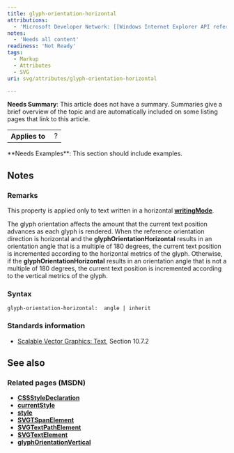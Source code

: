 ```yaml
---
title: glyph-orientation-horizontal
attributions:
  - 'Microsoft Developer Network: [[Windows Internet Explorer API reference](http://msdn.microsoft.com/en-us/library/ie/hh828809%28v=vs.85%29.aspx) Article]'
notes:
  - 'Needs all content'
readiness: 'Not Ready'
tags:
  - Markup
  - Attributes
  - SVG
uri: svg/attributes/glyph-orientation-horizontal

---
```

**Needs Summary**: This article does not have a summary. Summaries give a brief overview of the topic and are automatically included on some listing pages that link to this article.

<table class="wikitable">
<tr>
<th>
Applies to

</th>
<td>
 ?

</td>
</tr>
</table>
**Needs Examples**: This section should include examples.

## <span>Notes</span>

### <span>Remarks</span>

This property is applied only to text written in a horizontal [**writingMode**](/css/properties/writing-mode).

The glyph orientation affects the amount that the current text position advances as each glyph is rendered. When the reference orientation direction is horizontal and the **glyphOrientationHorizontal** results in an orientation angle that is a multiple of 180 degrees, the current text position is incremented according to the horizontal metrics of the glyph. Otherwise, if the **glyphOrientationHorizontal** results in an orientation angle that is not a multiple of 180 degrees, the current text position is incremented according to the vertical metrics of the glyph.

### <span>Syntax</span>

    glyph-orientation-horizontal:  angle | inherit

### <span>Standards information</span>

-   [Scalable Vector Graphics: Text](http://go.microsoft.com/fwlink/p/?linkid=199818), Section 10.7.2

## <span>See also</span>

### <span>Related pages (MSDN)</span>

-   [**CSSStyleDeclaration**](/css/cssom/CSSStyleDeclaration/CSSStyleDeclaration)
-   [**currentStyle**](/css/cssom/currentStyle)
-   [**style**](/css/cssom/style)
-   [**SVGTSpanElement**](/svg/elements/tspan)
-   [**SVGTextPathElement**](/svg/elements/textPath)
-   [**SVGTextElement**](/svg/elements/text)
-   [**glyphOrientationVertical**](/svg/attributes/glyph-orientation-vertical)
